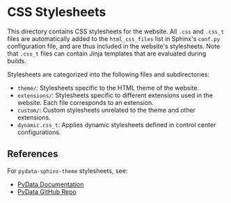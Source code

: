 # CSS Stylesheets

This directory contains CSS stylesheets for the website.
All `.css` and `.css_t` files are automatically
added to the `html_css_files` list
in Sphinx's `conf.py` configuration file,
and are thus included in the website's stylesheets.
Note that `.css_t` files can contain Jinja templates
that are evaluated during builds.

Stylesheets are categorized into the following files and subdirectories:

- `theme/`: Stylesheets specific to the HTML theme of the website.
- `extensions/`: Stylesheets specific to different extensions used in the website.
  Each file corresponds to an extension.
- `custom/`: Custom stylesheets unrelated to the theme and other extensions.
- `dynamic.css_t`: Applies dynamic stylesheets defined in control center configurations.


## References

For `pydata-sphinx-theme` stylesheets, see:
- [PyData Documentation](https://pydata-sphinx-theme.readthedocs.io/en/stable/user_guide/styling.html)
- [PyData GitHub Repo](https://github.com/pydata/pydata-sphinx-theme/tree/main/src/pydata_sphinx_theme/assets/styles)

